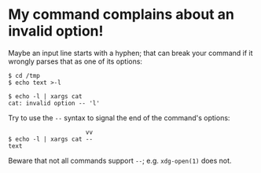 # My command complains about an invalid option!

Maybe an  input line starts  with a  hyphen; that can  break your command  if it
wrongly parses that as one of its options:

    $ cd /tmp
    $ echo text >-l

    $ echo -l | xargs cat
    cat: invalid option -- 'l'

Try to use the `--` syntax to signal the end of the command's options:

                          vv
    $ echo -l | xargs cat --
    text

Beware that not all commands support `--`; e.g. `xdg-open(1)` does not.
